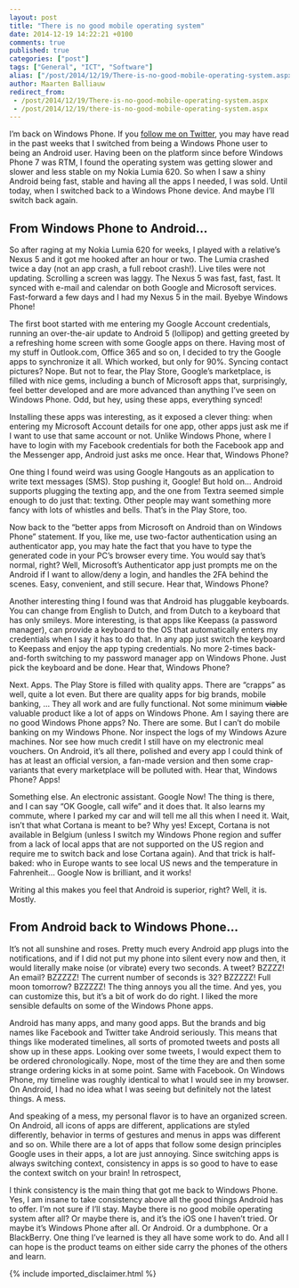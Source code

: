 ```yaml
---
layout: post
title: "There is no good mobile operating system"
date: 2014-12-19 14:22:21 +0100
comments: true
published: true
categories: ["post"]
tags: ["General", "ICT", "Software"]
alias: ["/post/2014/12/19/There-is-no-good-mobile-operating-system.aspx", "/post/2014/12/19/there-is-no-good-mobile-operating-system.aspx"]
author: Maarten Balliauw
redirect_from:
 - /post/2014/12/19/There-is-no-good-mobile-operating-system.aspx
 - /post/2014/12/19/there-is-no-good-mobile-operating-system.aspx
---
```

<p>I’m back on Windows Phone. If you <a href="http://www.twitter.com/maartenballiauw">follow me on Twitter</a>, you may have read in the past weeks that I switched from being a Windows Phone user to being an Android user. Having been on the platform since before Windows Phone 7 was RTM, I found the operating system was getting slower and slower and less stable on my Nokia Lumia 620. So when I saw a shiny Android being fast, stable and having all the apps I needed, I was sold. Until today, when I switched back to a Windows Phone device. And maybe I’ll switch back again.</p> <h2>From Windows Phone to Android…</h2> <p>So after raging at my Nokia Lumia 620 for weeks, I played with a relative’s Nexus 5 and it got me hooked after an hour or two. The Lumia crashed twice a day (not an app crash, a full reboot crash!). Live tiles were not updating. Scrolling a screen was laggy. The Nexus 5 was fast, fast, fast. It synced with e-mail and calendar on both Google and Microsoft services. Fast-forward a few days and I had my Nexus 5 in the mail. Byebye Windows Phone!</p> <p>The first boot started with me entering my Google Account credentials, running an over-the-air update to Android 5 (lollipop) and getting greeted by a refreshing home screen with some Google apps on there. Having most of my stuff in Outlook.com, Office 365 and so on, I decided to try the Google apps to synchronize it all. Which worked, but only for 90%. Syncing contact pictures? Nope. But not to fear, the Play Store, Google’s marketplace, is filled with nice gems, including a bunch of Microsoft apps that, surprisingly, feel better developed and are more advanced than anything I’ve seen on Windows Phone. Odd, but hey, using these apps, everything synced!</p> <p>Installing these apps was interesting, as it exposed a clever thing: when entering my Microsoft Account details for one app, other apps just ask me if I want to use that same account or not. Unlike Windows Phone, where I have to login with my Facebook credentials for both the Facebook app and the Messenger app, Android just asks me once. Hear that, Windows Phone?</p> <p>One thing I found weird was using Google Hangouts as an application to write text messages (SMS). Stop pushing it, Google! But hold on… Android supports plugging the texting app, and the one from Textra seemed simple enough to do just that: texting. Other people may want something more fancy with lots of whistles and bells. That’s in the Play Store, too.</p> <p>Now back to the “better apps from Microsoft on Android than on Windows Phone” statement. If you, like me, use two-factor authentication using an authenticator app, you may hate the fact that you have to type the generated code in your PC’s browser every time. You would say that’s normal, right? Well, Microsoft’s Authenticator app just prompts me on the Android if I want to allow/deny a login, and handles the 2FA behind the scenes. Easy, convenient, and still secure. Hear that, Windows Phone?</p> <p>Another interesting thing I found was that Android has pluggable keyboards. You can change from English to Dutch, and from Dutch to a keyboard that has only smileys. More interesting, is that apps like Keepass (a password manager), can provide a keyboard to the OS that automatically enters my credentials when I say it has to do that. In any app just switch the keyboard to Keepass and enjoy the app typing credentials. No more 2-times back-and-forth switching to my password manager app on Windows Phone. Just pick the keyboard and be done. Hear that, Windows Phone?</p> <p>Next. Apps. The Play Store is filled with quality apps. There are “crapps” as well, quite a lot even. But there are quality apps for big brands, mobile banking, … They all work and are fully functional. Not some minimum <strike>viable</strike> valuable product like a lot of apps on Windows Phone. Am I saying there are no good Windows Phone apps? No. There are some. But I can’t do mobile banking on my Windows Phone. Nor inspect the logs of my Windows Azure machines. Nor see how much credit I still have on my electronic meal vouchers. On Android, it’s all there, polished and every app I could think of has at least an official version, a fan-made version and then some crap-variants that every marketplace will be polluted with. Hear that, Windows Phone? Apps!</p> <p>Something else. An electronic assistant. Google Now! The thing is there, and I can say “OK Google, call wife” and it does that. It also learns my commute, where I parked my car and will tell me all this when I need it. Wait, isn’t that what Cortana is meant to be? Why yes! Except, Cortana is not available in Belgium (unless I switch my Windows Phone region and suffer from a lack of local apps that are not supported on the US region and require me to switch back and lose Cortana again). And that trick is half-baked: who in Europe wants to see local US news and the temperature in Fahrenheit… Google Now is brilliant, and it works!</p> <p>Writing al this makes you feel that Android is superior, right? Well, it is. Mostly.</p> <h2>From Android back to Windows Phone…</h2> <p>It’s not all sunshine and roses. Pretty much every Android app plugs into the notifications, and if I did not put my phone into silent every now and then, it would literally make noise (or vibrate) every two seconds. A tweet? BZZZZ! An email? BZZZZZ! The current number of seconds is 32? BZZZZZ! Full moon tomorrow? BZZZZZ! The thing annoys you all the time. And yes, you can customize this, but it’s a bit of work do do right. I liked the more sensible defaults on some of the Windows Phone apps.</p> <p>Android has many apps, and many good apps. But the brands and big names like Facebook and Twitter take Android seriously. This means that things like moderated timelines, all sorts of promoted tweets and posts all show up in these apps. Looking over some tweets, I would expect them to be ordered chronologically. Nope, most of the time they are and then some strange ordering kicks in at some point. Same with Facebook. On Windows Phone, my timeline was roughly identical to what I would see in my browser. On Android, I had no idea what I was seeing but definitely not the latest things. A mess.</p> <p>And speaking of a mess, my personal flavor is to have an organized screen. On Android, all icons of apps are different, applications are styled differently, behavior in terms of gestures and menus in apps was different and so on. While there are a lot of apps that follow some design principles Google uses in their apps, a lot are just annoying. Since switching apps is always switching context, consistency in apps is so good to have to ease the context switch on your brain! In retrospect,</p> <p>I think consistency is the main thing that got me back to Windows Phone. Yes, I am insane to take consistency above all the good things Android has to offer. I’m not sure if I’ll stay. Maybe there is no good mobile operating system after all? Or maybe there is, and it’s the iOS one I haven’t tried. Or maybe it’s Windows Phone after all. Or Android. Or a dumbphone. Or a BlackBerry. One thing I’ve learned is they all have some work to do. And all I can hope is the product teams on either side carry the phones of the others and learn.</p>
{% include imported_disclaimer.html %}
